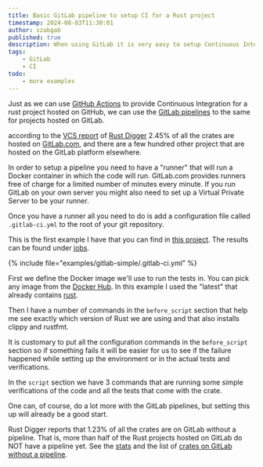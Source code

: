 ```yaml
---
title: Basic GitLab pipeline to setup CI for a Rust project
timestamp: 2024-08-03T11:30:01
author: szabgab
published: true
description: When using GitLab it is very easy to setup Continuous Integration using the GitLab pipelines.
tags:
    - GitLab
    - CI
todo:
    - more examples
---
```


Just as we can use [GitHub Actions](/default-github-workflow-for-rust-on-linux) to provide Continuous Integration for a rust project
hosted on GitHub, we can use the [GitLab pipelines](https://docs.gitlab.com/ee/ci/) to the same for projects hosted on GitLab.

according to the [VCS report](https://rust-digger.code-maven.com/vcs/) of [Rust Digger](https://rust-digger.code-maven.com/) 2.45% of all the
crates are hosted on [GitLab.com](https://gitlab.com/), and there are a few hundred other project that are hosted on the GitLab platform elsewhere.

In order to setup a pipeline you need to have a "runner" that will run a Docker container in which the code will run. GitLab.com provides runners
free of charge for a limited number of minutes every minute. If you run GitLab on your own server you might also need to set up a Virtual Private Server
to be your runner.

Once you have a runner all you need to do is add a configuration file called `.gitlab-ci.yml` to the root of your git repository.

This is the first example I have that you can find in [this project](https://gitlab.com/szabgab/gitlab-pipeline-for-rust/). The results can be found under [jobs](https://gitlab.com/szabgab/gitlab-pipeline-for-rust/-/jobs).


{% include file="examples/gitlab-simple/.gitlab-ci.yml" %}

First we define the Docker image we'll use to run the tests in. You can pick any image from the [Docker Hub](https://hub.docker.com/). In this example I used the "latest"
that already contains [rust](https://hub.docker.com/_/rust).

Then I have a number of commands in the `before_script` section that help me see exactly which version of Rust we are using and that also installs clippy and rustfmt.

It is customary to put all the configuration commands in the `before_script` section so if something fails it will be easier for us to see if the failure happened
while setting up the environment or in the actual tests and verifications.

In the `script` section we have 3 commands that are running some simple verifications of the code and all the tests that come with the crate.

One can, of course, do a lot more with the GitLab pipelines, but setting this up will already be a good start.

Rust Digger reports that 1.23% of all the crates are on GitLab without a pipeline. That is, more than half of the Rust projects hosted on GitLab do NOT have a pipeline yet.
See the [stats](https://rust-digger.code-maven.com/stats) and the list of [crates on GitLab without a pipeline](https://rust-digger.code-maven.com/gitlab-but-no-ci).


